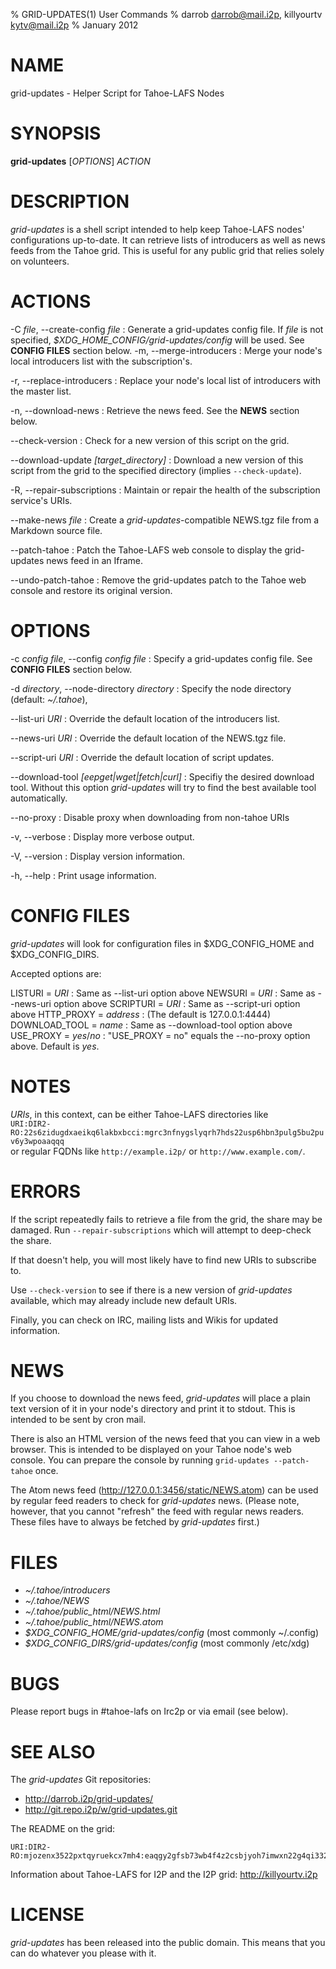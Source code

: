 % GRID-UPDATES(1) User Commands
% darrob <darrob@mail.i2p>, killyourtv <kytv@mail.i2p>
% January 2012

NAME
====

grid-updates - Helper Script for Tahoe-LAFS Nodes

SYNOPSIS
========

**grid-updates** [*OPTIONS*] *ACTION*

DESCRIPTION
===========

*grid-updates* is a shell script intended to help keep Tahoe-LAFS nodes'
configurations up-to-date.  It can retrieve lists of introducers as well as
news feeds from the Tahoe grid.  This is useful for any public grid that
relies solely on volunteers.

ACTIONS
=======

-C *file*, --create-config *file*
:   Generate a grid-updates config file. If *file* is not specified, *$XDG_HOME_CONFIG/grid-updates/config* will be used.  See **CONFIG FILES** section below.
-m, \--merge-introducers
:   Merge your node's local introducers list with the subscription's.

-r, \--replace-introducers
:   Replace your node's local list of introducers with the master list.

-n, \--download-news
:   Retrieve the news feed.  See the **NEWS** section below.

\--check-version
:   Check for a new version of this script on the grid.

\--download-update *[target_directory]*
:   Download a new version of this script from the grid to the specified
    directory (implies `--check-update`).

-R, \--repair-subscriptions
:   Maintain or repair the health of the subscription service's URIs.

\--make-news *file*
:   Create a *grid-updates*-compatible NEWS.tgz file from a Markdown source
    file.

\--patch-tahoe
:   Patch the Tahoe-LAFS web console to display the grid-updates news feed in
    an Iframe.

\--undo-patch-tahoe
:   Remove the grid-updates patch to the Tahoe web console and restore its
    original version.

OPTIONS
=======

-c *config file*, \--config *config file*
:   Specify a grid-updates config file. See **CONFIG FILES** section below.

-d *directory*, \--node-directory *directory*
:   Specify the node directory (default: *~/.tahoe*),

\--list-uri *URI*
:   Override the default location of the introducers list.

\--news-uri *URI*
:   Override the default location of the NEWS.tgz file.

\--script-uri *URI*
:   Override the default location of script updates.

\--download-tool *[eepget|wget|fetch|curl]*
:   Specifiy the desired download tool. Without this option *grid-updates* will
    try to find the best available tool automatically.

\--no-proxy
:   Disable proxy when downloading from non-tahoe URIs

-v, \--verbose
:   Display more verbose output.

-V, \--version
:   Display version information.

-h, \--help
:   Print usage information.

CONFIG FILES
============

*grid-updates* will look for configuration files in $XDG_CONFIG_HOME and
$XDG_CONFIG_DIRS.

Accepted options are:

LISTURI = *URI*
:    Same as \--list-uri option above
NEWSURI = *URI*
:    Same as \--news-uri option above
SCRIPTURI = *URI*
:    Same as \--script-uri option above
HTTP_PROXY = *address*
:    (The default is 127.0.0.1:4444)
DOWNLOAD_TOOL = *name*
:    Same as \--download-tool option above
USE_PROXY = *yes*/*no*
:    "USE_PROXY = no" equals the \--no-proxy option above. Default is *yes*.

NOTES
=====

*URIs*, in this context, can be either Tahoe-LAFS directories like  
`URI:DIR2-RO:22s6zidugdxaeikq6lakbxbcci:mgrc3nfnygslyqrh7hds22usp6hbn3pulg5bu2puv6y3wpoaaqqq`  
or regular FQDNs like `http://example.i2p/` or `http://www.example.com/`.

ERRORS
======

If the script repeatedly fails to retrieve a file from the grid, the share may
be damaged.  Run `--repair-subscriptions` which will attempt to deep-check the
share.

If that doesn't help, you will most likely have to find new URIs to subscribe
to.

Use `--check-version` to see if there is a new version of *grid-updates*
available, which may already include new default URIs.

Finally, you can check on IRC, mailing lists and Wikis for updated
information.

NEWS
====

If you choose to download the news feed, *grid-updates* will place a plain text
version of it in your node's directory and print it to stdout. This is intended
to be sent by cron mail.

There is also an HTML version of the news feed that you can view in a web
browser. This is intended to be displayed on your Tahoe node's web console. You
can prepare the console by running `grid-updates --patch-tahoe` once.

The Atom news feed (http://127.0.0.1:3456/static/NEWS.atom) can be used by
regular feed readers to check for *grid-updates* news.  (Please note, however,
that you cannot "refresh" the feed with regular news readers.  These files have
to always be fetched by *grid-updates* first.)

FILES
=====

* *~/.tahoe/introducers*  
* *~/.tahoe/NEWS*  
* *~/.tahoe/public_html/NEWS.html*  
* *~/.tahoe/public_html/NEWS.atom*  
* *\$XDG_CONFIG_HOME/grid-updates/config* (most commonly ~/.config)  
* *\$XDG_CONFIG_DIRS/grid-updates/config* (most commonly /etc/xdg)  

BUGS
====

Please report bugs in #tahoe-lafs on Irc2p or via email (see below).

SEE ALSO
========

The *grid-updates* Git repositories:

* http://darrob.i2p/grid-updates/  
* http://git.repo.i2p/w/grid-updates.git  

The README on the grid:

    URI:DIR2-RO:mjozenx3522pxtqyruekcx7mh4:eaqgy2gfsb73wb4f4z2csbjyoh7imwxn22g4qi332dgcvfyzg73a/README.html

Information about Tahoe-LAFS for I2P and the I2P grid: http://killyourtv.i2p

LICENSE
=======

*grid-updates* has been released into the public domain. This means that you can
do whatever you please with it.

